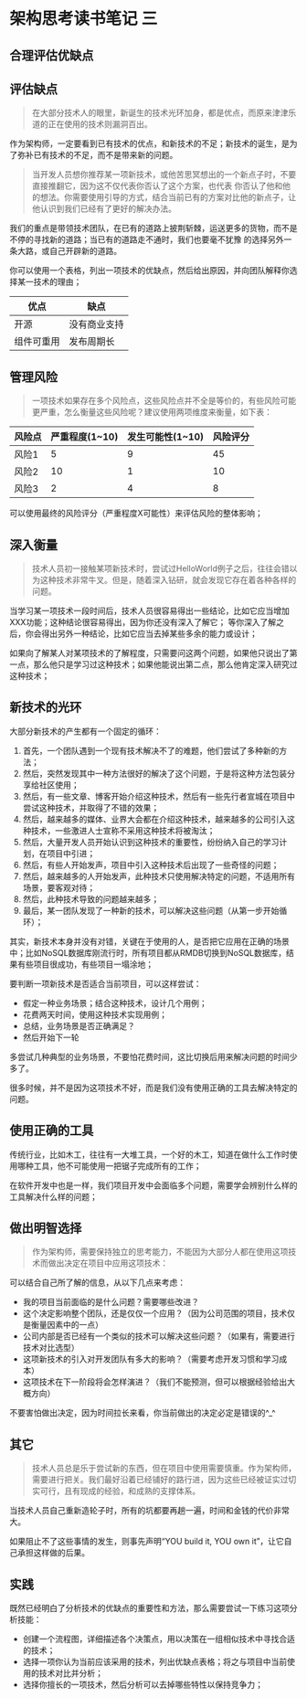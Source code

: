 # 架构思考读书笔记 三
## 合理评估优缺点

## 评估缺点
> 在大部分技术人的眼里，新诞生的技术光环加身，都是优点，而原来津津乐道的正在使用的技术则漏洞百出。

作为架构师，一定要看到已有技术的优点，和新技术的不足；新技术的诞生，是为了弥补已有技术的不足，而不是带来新的问题。

> 当开发人员想你推荐某一项新技术，或他苦思冥想出的一个新点子时，不要直接推翻它，因为这不仅代表你否认了这个方案，也代表
> 你否认了他和他的想法。你需要使用引导的方式，结合当前已有的方案对比他的新点子，让他认识到我们已经有了更好的解决办法。

我们的重点是带领技术团队，在已有的道路上披荆斩棘，运送更多的货物，而不是不停的寻找新的道路；当已有的道路走不通时，我们也要毫不犹豫
的选择另外一条大路，或自己开辟新的道路。


你可以使用一个表格，列出一项技术的优缺点，然后给出原因，并向团队解释你选择某一技术的理由；

|优点|缺点|
|-|-|
|开源|没有商业支持|
|组件可重用|发布周期长|

## 管理风险
> 一项技术如果存在多个风险点，这些风险点并不全是等价的，有些风险可能更严重，怎么衡量这些风险呢？建议使用两项维度来衡量，如下表：

|风险点|严重程度(1~10)|发生可能性(1~10)|风险评分|
|-|-|-|-|
|风险1|5|9|45|
|风险2|10|1|10|
|风险3|2|4|8|

可以使用最终的风险评分（严重程度X可能性）来评估风险的整体影响；

## 深入衡量
> 技术人员初一接触某项新技术时，尝试过HelloWorld例子之后，往往会错以为这种技术非常牛叉。但是，随着深入钻研，就会发现它存在着各种各样的问题。

当学习某一项技术一段时间后，技术人员很容易得出一些结论，比如它应当增加XXX功能；这种结论很容易得出，因为你还没有深入了解它； 
等你深入了解之后，你会得出另外一种结论，比如它应当去掉某些多余的能力或设计；

如果向了解某人对某项技术的了解程度，只需要问这两个问题，如果他只说出了第一点，那么他只是学习过这种技术；如果他能说出第二点，那么他肯定深入研究过这种技术；

## 新技术的光环
大部分新技术的产生都有一个固定的循环：
1. 首先，一个团队遇到一个现有技术解决不了的难题，他们尝试了多种新的方法；
1. 然后，突然发现其中一种方法很好的解决了这个问题，于是将这种方法包装分享给社区使用；
1. 然后，有一些文章、博客开始介绍这种技术，然后有一些先行者宣城在项目中尝试这种技术，并取得了不错的效果；
1. 然后，越来越多的媒体、业界大会都在介绍这种技术，越来越多的公司引入这种技术，一些激进人士宣称不采用这种技术将被淘汰；
1. 然后，大量开发人员开始认识到这种技术的重要性，纷纷纳入自己的学习计划，在项目中引进；
1. 然后，有些人开始发声，项目中引入这种技术后出现了一些奇怪的问题；
1. 然后，越来越多的人开始发声，此种技术只使用解决特定的问题，不适用所有场景，要客观对待；
1. 然后，此种技术导致的问题越来越多；
1. 最后，某一团队发现了一种新的技术，可以解决这些问题（从第一步开始循环）；

其实，新技术本身并没有对错，关键在于使用的人，是否把它应用在正确的场景中；比如NoSQL数据库刚流行时，所有项目都从RMDB切换到NoSQL数据库，结果有些项目很成功，有些项目一塌涂地；

要判断一项新技术是否适合当前项目，可以这样尝试：
- 假定一种业务场景；结合这种技术，设计几个用例；
- 花费两天时间，使用这种技术实现用例；
- 总结，业务场景是否正确满足？
- 然后开始下一轮

多尝试几种典型的业务场景，不要怕花费时间，这比切换后用来解决问题的时间少多了。

很多时候，并不是因为这项技术不好，而是我们没有使用正确的工具去解决特定的问题。

## 使用正确的工具
传统行业，比如木工，往往有一大堆工具，一个好的木工，知道在做什么工作时使用哪种工具，他不可能使用一把锯子完成所有的工作；

在软件开发中也是一样，我们项目开发中会面临多个问题，需要学会辨别什么样的工具解决什么样的问题；

## 做出明智选择
> 作为架构师，需要保持独立的思考能力，不能因为大部分人都在使用这项技术而做出决定在项目中应用这项技术：

可以结合自己所了解的信息，从以下几点来考虑：
- 我的项目当前面临的是什么问题？需要哪些改进？
- 这个决定影响整个团队，还是仅仅一个应用？（因为公司范围的项目，技术仅是衡量因素中的一点）
- 公司内部是否已经有一个类似的技术可以解决这些问题？（如果有，需要进行技术对比选型）
- 这项新技术的引入对开发团队有多大的影响？（需要考虑开发习惯和学习成本）
- 这项技术在下一阶段将会怎样演进？（我们不能预测，但可以根据经验给出大概方向）

不要害怕做出决定，因为时间拉长来看，你当前做出的决定必定是错误的^_^

## 其它
> 技术人员总是乐于尝试新的东西，但在项目中使用需要慎重。作为架构师，需要进行把关。我们最好沿着已经铺好的路行进，因为这些已经被证实过切实可行，且有现成的经验，和成熟的支撑体系。

当技术人员自己重新造轮子时，所有的坑都要再趟一遍，时间和金钱的代价非常大。

如果阻止不了这些事情的发生，则事先声明“YOU build it, YOU own it”，让它自己承担这样做的后果。

## 实践
既然已经明白了分析技术的优缺点的重要性和方法，那么需要尝试一下练习这项分析技能：
- 创建一个流程图，详细描述各个决策点，用以决策在一组相似技术中寻找合适的技术；
- 选择一项你认为当前应该采用的技术，列出优缺点表格；将之与项目中当前使用的技术对比并分析；
- 选择你擅长的一项技术，然后分析可以去掉哪些特性以保持竞争力；
